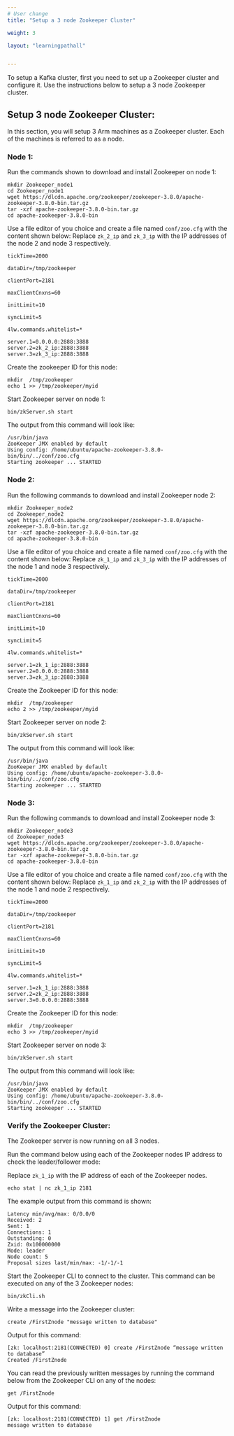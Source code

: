 ```yaml
---
# User change
title: "Setup a 3 node Zookeeper Cluster"

weight: 3

layout: "learningpathall"


---
```


To setup a Kafka cluster, first you need to set up a Zookeeper cluster and configure it. Use the instructions below to setup a 3 node Zookeeper cluster.

## Setup 3 node Zookeeper Cluster:

In this section, you will setup 3 Arm machines as a Zookeeper cluster. Each of the machines is referred to as a node.

### Node 1:

Run the commands shown to download and install Zookeeper on node 1:

```console
mkdir Zookeeper_node1
cd Zookeeper_node1
wget https://dlcdn.apache.org/zookeeper/zookeeper-3.8.0/apache-zookeeper-3.8.0-bin.tar.gz
tar -xzf apache-zookeeper-3.8.0-bin.tar.gz
cd apache-zookeeper-3.8.0-bin
```
Use a file editor of you choice and create a file named `conf/zoo.cfg` with the content shown below:
Replace `zk_2_ip` and `zk_3_ip` with the IP addresses of the node 2 and node 3 respectively.

```console
tickTime=2000 

dataDir=/tmp/zookeeper 

clientPort=2181 

maxClientCnxns=60 

initLimit=10 

syncLimit=5

4lw.commands.whitelist=* 

server.1=0.0.0.0:2888:3888
server.2=zk_2_ip:2888:3888
server.3=zk_3_ip:2888:3888
```
Create the zookeeper ID for this node:

```console
mkdir  /tmp/zookeeper
echo 1 >> /tmp/zookeeper/myid
```

Start Zookeeper server on node 1:

```console
bin/zkServer.sh start
```
The output from this command will look like:

```output
/usr/bin/java
ZooKeeper JMX enabled by default
Using config: /home/ubuntu/apache-zookeeper-3.8.0-bin/bin/../conf/zoo.cfg
Starting zookeeper ... STARTED
```

### Node 2:

Run the following commands to download and install Zookeeper node 2:

```console
mkdir Zookeeper_node2
cd Zookeeper_node2
wget https://dlcdn.apache.org/zookeeper/zookeeper-3.8.0/apache-zookeeper-3.8.0-bin.tar.gz
tar -xzf apache-zookeeper-3.8.0-bin.tar.gz
cd apache-zookeeper-3.8.0-bin
```
Use a file editor of you choice and create a file named `conf/zoo.cfg` with the content shown below:
Replace `zk_1_ip` and `zk_3_ip` with the IP addresses of the node 1 and node 3 respectively.

```console
tickTime=2000

dataDir=/tmp/zookeeper

clientPort=2181

maxClientCnxns=60

initLimit=10

syncLimit=5

4lw.commands.whitelist=* 

server.1=zk_1_ip:2888:3888
server.2=0.0.0.0:2888:3888
server.3=zk_3_ip:2888:3888
```
Create the Zookeeper ID for this node:

```console
mkdir  /tmp/zookeeper
echo 2 >> /tmp/zookeeper/myid
```
Start Zookeeper server on node 2:

```console
bin/zkServer.sh start
```
The output from this command will look like:

```output
/usr/bin/java
ZooKeeper JMX enabled by default
Using config: /home/ubuntu/apache-zookeeper-3.8.0-bin/bin/../conf/zoo.cfg
Starting zookeeper ... STARTED
```

### Node 3:

Run the following commands to download and install Zookeeper node 3:

```console
mkdir Zookeeper_node3
cd Zookeeper_node3
wget https://dlcdn.apache.org/zookeeper/zookeeper-3.8.0/apache-zookeeper-3.8.0-bin.tar.gz
tar -xzf apache-zookeeper-3.8.0-bin.tar.gz
cd apache-zookeeper-3.8.0-bin
```
Use a file editor of you choice and create a file named `conf/zoo.cfg` with the content shown below:
Replace `zk_1_ip` and `zk_2_ip` with the IP addresses of the node 1 and node 2 respectively.

```console
tickTime=2000

dataDir=/tmp/zookeeper

clientPort=2181

maxClientCnxns=60

initLimit=10

syncLimit=5

4lw.commands.whitelist=*
 
server.1=zk_1_ip:2888:3888
server.2=zk_2_ip:2888:3888
server.3=0.0.0.0:2888:3888
```
Create the Zookeeper ID for this node:

```console
mkdir  /tmp/zookeeper
echo 3 >> /tmp/zookeeper/myid
```

Start Zookeeper server on node 3:

```console
bin/zkServer.sh start
```

The output from this command will look like:

```output
/usr/bin/java
ZooKeeper JMX enabled by default
Using config: /home/ubuntu/apache-zookeeper-3.8.0-bin/bin/../conf/zoo.cfg
Starting zookeeper ... STARTED
```

### Verify the Zookeeper Cluster:

The Zookeeper server is now running on all 3 nodes.
 
Run the command below using each of the Zookeeper nodes IP address to check the leader/follower mode:

Replace `zk_1_ip` with the IP address of each of the Zookeeper nodes.

```console
echo stat | nc zk_1_ip 2181
```

The example output from this command is shown:

```output
Latency min/avg/max: 0/0.0/0
Received: 2
Sent: 1
Connections: 1
Outstanding: 0
Zxid: 0x100000000
Mode: leader
Node count: 5
Proposal sizes last/min/max: -1/-1/-1
```

Start the Zookeeper CLI to connect to the cluster. This command can be executed on any of the 3 Zookeeper nodes:

```console
bin/zkCli.sh
```

Write a message into the Zookeeper cluster:

```console
create /FirstZnode "message written to database"
```

Output for this command:

```output
[zk: localhost:2181(CONNECTED) 0] create /FirstZnode “message written to database”
Created /FirstZnode
```

You can read the previously written messages by running the command below from the Zookeeper CLI on any of the nodes:

```console
get /FirstZnode
```

Output for this command:

```output
[zk: localhost:2181(CONNECTED) 1] get /FirstZnode
message written to database
```

